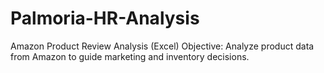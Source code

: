 # Palmoria-HR-Analysis
 Amazon Product Review Analysis (Excel)  Objective: Analyze product data from Amazon to guide marketing and inventory decisions. 
